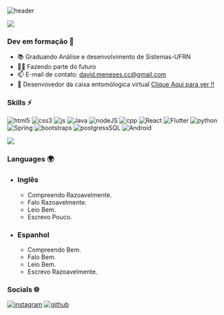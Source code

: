 ![header](https://capsule-render.vercel.app/api?type=waving&color=FFFFFF&text=David%20Meneses&height=180&animation=twinkling&fontSize=50&fontAlignY=42&&fontColor=0D1117)

<a href="https://github.com/DvdMeneses"><img src="https://readme-typing-svg.demolab.com?font=Fira+Code&pause=5000&color=fafafa&background=FFFFFF00&width=520&height=30&lines=Ol%C3%A1!+Muito+prazer%2C+meu+nome+%C3%A9+David+Meneses.)](https://git.io/typing-svg"></a><br/>


### Dev em formação 👋



* 📚 Graduando Análise e desenvolvimento de Sistemas-UFRN
* 👨‍💻 Fazendo parte do futuro
* 📫 E-mail de contato: david.meneses.cc@gmail.com
* 🦗 Desenvovedor da caixa entomólogica virtual [Clique Aqui para ver !!](https://caixaentomologica.netlify.app/)
  
### Skills ⚡
![html5](https://img.shields.io/badge/HTML5-E34F26?style=for-the-badge&logo=html5&logoColor=white)
![css3](https://img.shields.io/badge/CSS3-1572B6?style=for-the-badge&logo=css3&logoColor=white)
![js](https://img.shields.io/badge/JavaScript-F7DF1E?style=for-the-badge&logo=javascript&logoColor=black)
![Java](https://img.shields.io/badge/Java-ED8B00?style=for-the-badge&logo=java&logoColor=white)
![nodeJS](https://img.shields.io/badge/Node.js-43853D?style=for-the-badge&logo=node.js&logoColor=white)
![cpp](https://img.shields.io/badge/C%2B%2B-00599C?style=for-the-badge&logo=c%2B%2B&logoColor=white)
![React](https://img.shields.io/badge/React-20232A?style=for-the-badge&logo=react&logoColor=61DAFB)
![Flutter](https://img.shields.io/badge/Flutter-3b5998?style=for-the-badge&logo=flutter&logoColor=white)
![python](https://img.shields.io/badge/Python-14354C?style=for-the-badge&logo=python&logoColor=white)
![Spring](https://img.shields.io/badge/Spring-6DB33F?style=for-the-badge&logo=spring&logoColor=white)
![bootstraps](https://img.shields.io/badge/Bootstrap-563D7C?style=for-the-badge&logo=bootstrap&logoColor=white)
![postgressSQL](https://img.shields.io/badge/PostgreSQL-316192?style=for-the-badge&logo=postgresql&logoColor=white)
![Android](https://img.shields.io/badge/Android-008000?style=for-the-badge&logo=android&logoColor=white)




![](http://github-profile-summary-cards.vercel.app/api/cards/profile-details?username=DvdMeneses&theme=apprentice)


### Languages 🌍 

* ### __Inglês__
    * Compreendo Razoavelmente.
    * Falo Razoavelmente.
    * Leio Bem.
    * Escrevo Pouco.
* ### __Espanhol__
  * Compreendo Bem.
  * Falo Bem.
  * Leio Bem.
  * Escrevo Razoavelmente.

### Socials 🌐

[![instagram](https://img.shields.io/badge/Instagram-E4405F?style=for-the-badge&logo=instagram&logoColor=white)](https://www.instagram.com/dv.d085/?next=%2F)
[![github](https://img.shields.io/badge/GitHub-100000?style=for-the-badge&logo=github&logoColor=white)](https://github.com/DvdMeneses)
##
